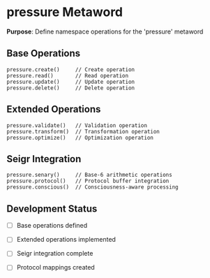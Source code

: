 # pressure Metaword

**Purpose**: Define namespace operations for the 'pressure' metaword

## Base Operations

```hyphos
pressure.create()     // Create operation
pressure.read()       // Read operation  
pressure.update()     // Update operation
pressure.delete()     // Delete operation
```

## Extended Operations

```hyphos
pressure.validate()   // Validation operation
pressure.transform()  // Transformation operation
pressure.optimize()   // Optimization operation
```

## Seigr Integration

```hyphos
pressure.senary()     // Base-6 arithmetic operations
pressure.protocol()   // Protocol buffer integration
pressure.conscious()  // Consciousness-aware processing
```

## Development Status

- [ ] Base operations defined
- [ ] Extended operations implemented  
- [ ] Seigr integration complete
- [ ] Protocol mappings created

